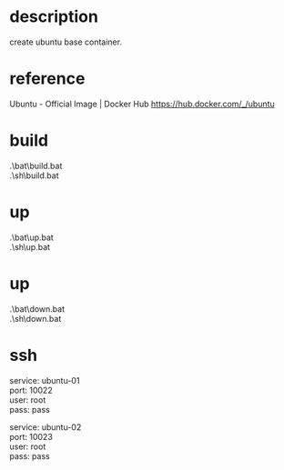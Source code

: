 # description
create ubuntu base container.

# reference
Ubuntu - Official Image | Docker Hub
https://hub.docker.com/_/ubuntu

# build
.\bat\build.bat  
.\sh\build.bat  

# up
.\bat\up.bat  
.\sh\up.bat

# up
.\bat\down.bat  
.\sh\down.bat

# ssh
service: ubuntu-01  
port: 10022  
user: root  
pass: pass  

service: ubuntu-02  
port: 10023  
user: root  
pass: pass  
